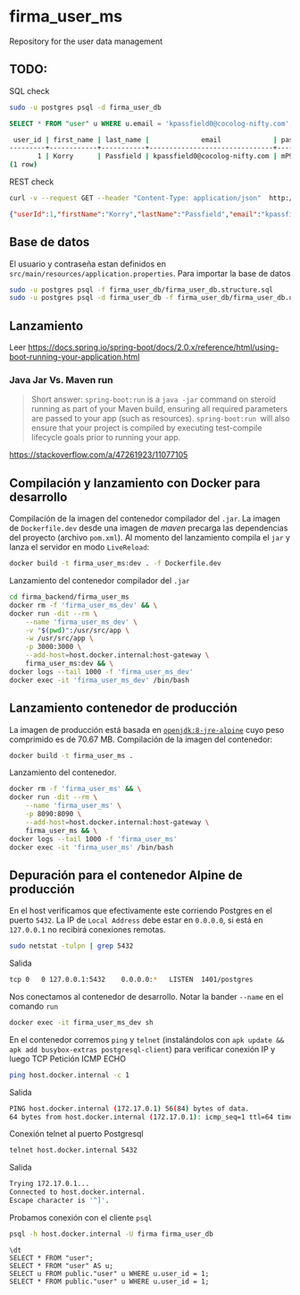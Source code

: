 # firma_user_ms
Repository for the user data management

## TODO:
SQL check
```bash
sudo -u postgres psql -d firma_user_db 
```
```SQL
SELECT * FROM "user" u WHERE u.email = 'kpassfield0@cocolog-nifty.com';
```
```bash
 user_id | first_name | last_name |             email             | password  
---------+------------+-----------+-------------------------------+-----------
       1 | Korry      | Passfield | kpassfield0@cocolog-nifty.com | mP9B1mSca
(1 row)
```

REST check
```bash
curl -v --request GET --header "Content-Type: application/json"  http://localhost:3000/users?email=kpassfield0@cocolog-nifty.com
```
```json
{"userId":1,"firstName":"Korry","lastName":"Passfield","email":"kpassfield0@cocolog-nifty.com","password":"mP9B1mSca"}
```
## Base de datos
El usuario y contraseña estan definidos en `src/main/resources/application.properties`. 
Para importar la base de datos
```bash
sudo -u postgres psql -f firma_user_db/firma_user_db.structure.sql
sudo -u postgres psql -d firma_user_db -f firma_user_db/firma_user_db.user.data.sql
```

## Lanzamiento
Leer https://docs.spring.io/spring-boot/docs/2.0.x/reference/html/using-boot-running-your-application.html

### Java Jar Vs. Maven run
> Short answer: `spring-boot:run` is a `java -jar` command on steroïd running as part of your Maven build, ensuring all required parameters are passed to your app (such as resources). `spring-boot:run `will also ensure that your project is compiled by executing test-compile lifecycle goals prior to running your app.

https://stackoverflow.com/a/47261923/11077105

## Compilación y lanzamiento con Docker para desarrollo
Compilación de la imagen del contenedor compilador del `.jar`. La imagen de `Dockerfile.dev` desde una imagen de *maven* precarga las dependencias del proyecto (archivo `pom.xml`). Al momento del lanzamiento compila el `jar` y lanza el servidor en modo `LiveReload`:
```bash
docker build -t firma_user_ms:dev . -f Dockerfile.dev
```
Lanzamiento del contenedor compilador del `.jar`
```bash    
cd firma_backend/firma_user_ms
docker rm -f 'firma_user_ms_dev' && \
docker run -dit --rm \
    --name 'firma_user_ms_dev' \
    -v "$(pwd)":/usr/src/app \
    -w /usr/src/app \
    -p 3000:3000 \
    --add-host=host.docker.internal:host-gateway \
    firma_user_ms:dev && \
docker logs --tail 1000 -f 'firma_user_ms_dev'
docker exec -it 'firma_user_ms_dev' /bin/bash    
```

## Lanzamiento contenedor de producción
La imagen de producción está basada en [`openjdk:8-jre-alpine`](https://hub.docker.com/layers/openjdk/library/openjdk/8-jdk-alpine/images/sha256-210ecd2595991799526a62a7099718b149e3bbefdb49764cc2a450048e0dd4c0?context=explore) cuyo peso comprimido es de 70.67 MB. Compilación de la imagen del contenedor:

```bash
docker build -t firma_user_ms .
```
Lanzamiento del contenedor.

```bash    
docker rm -f 'firma_user_ms' && \
docker run -dit --rm \
    --name 'firma_user_ms' \
    -p 8090:8090 \
    --add-host=host.docker.internal:host-gateway \
    firma_user_ms && \
docker logs --tail 1000 -f 'firma_user_ms'
docker exec -it 'firma_user_ms' /bin/bash        
```

## Depuración para el contenedor Alpine de producción
En el host verificamos que efectivamente este corriendo Postgres en el puerto `5432`. La IP de  `Local Address` debe estar en `0.0.0.0`, si está en `127.0.0.1` no recibirá conexiones remotas. 

```bash
sudo netstat -tulpn | grep 5432
```
Salida
```bash
tcp 0   0 127.0.0.1:5432    0.0.0.0:*   LISTEN  1401/postgres 
```

Nos conectamos al contenedor de desarrollo. Notar la bander `--name` en el comando `run`
```bash
docker exec -it firma_user_ms_dev sh
```
En el contenedor corremos `ping` y `telnet` (instalándolos con `apk update && apk add busybox-extras postgresql-client`) para verificar conexión IP y luego TCP
Petición ICMP ECHO 
```bash
ping host.docker.internal -c 1
```
Salida
```bash
PING host.docker.internal (172.17.0.1) 56(84) bytes of data.
64 bytes from host.docker.internal (172.17.0.1): icmp_seq=1 ttl=64 time=0.090 ms
```
Conexión telnet al puerto Postgresql
```bash
telnet host.docker.internal 5432
```
Salida
```bash
Trying 172.17.0.1...
Connected to host.docker.internal.
Escape character is '^]'.
```
Probamos conexión con el cliente `psql`
```bash
psql -h host.docker.internal -U firma firma_user_db
```
```postgres
\dt
SELECT * FROM "user";
SELECT * FROM "user" AS u;
SELECT u FROM public."user" u WHERE u.user_id = 1;
SELECT * FROM public."user" u WHERE u.user_id = 1;
```
